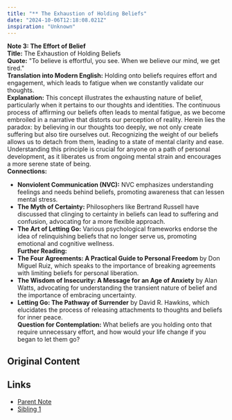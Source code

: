 ```yaml
---
title: "** The Exhaustion of Holding Beliefs"
date: "2024-10-06T12:18:08.021Z"
inspiration: "Unknown"
---
```


**Note 3: The Effort of Belief**  
**Title:** The Exhaustion of Holding Beliefs  
**Quote:** "To believe is effortful, you see. When we believe our mind, we get tired."  
**Translation into Modern English:** Holding onto beliefs requires effort and engagement, which leads to fatigue when we constantly validate our thoughts.  
**Explanation:** This concept illustrates the exhausting nature of belief, particularly when it pertains to our thoughts and identities. The continuous process of affirming our beliefs often leads to mental fatigue, as we become embroiled in a narrative that distorts our perception of reality. Herein lies the paradox: by believing in our thoughts too deeply, we not only create suffering but also tire ourselves out. Recognizing the weight of our beliefs allows us to detach from them, leading to a state of mental clarity and ease. Understanding this principle is crucial for anyone on a path of personal development, as it liberates us from ongoing mental strain and encourages a more serene state of being.  
**Connections:**  
- **Nonviolent Communication (NVC):** NVC emphasizes understanding feelings and needs behind beliefs, promoting awareness that can lessen mental stress.  
- **The Myth of Certainty:** Philosophers like Bertrand Russell have discussed that clinging to certainty in beliefs can lead to suffering and confusion, advocating for a more flexible approach.  
- **The Art of Letting Go:** Various psychological frameworks endorse the idea of relinquishing beliefs that no longer serve us, promoting emotional and cognitive wellness.  
**Further Reading:**  
- **The Four Agreements: A Practical Guide to Personal Freedom** by Don Miguel Ruiz, which speaks to the importance of breaking agreements with limiting beliefs for personal liberation.  
- **The Wisdom of Insecurity: A Message for an Age of Anxiety** by Alan Watts, advocating for understanding the transient nature of belief and the importance of embracing uncertainty.  
- **Letting Go: The Pathway of Surrender** by David R. Hawkins, which elucidates the process of releasing attachments to thoughts and beliefs for inner peace.  
**Question for Contemplation:** What beliefs are you holding onto that require unnecessary effort, and how would your life change if you began to let them go?



## Original Content



## Links

- [Parent Note](/parent-note.md)
- [Sibling 1](/zettel1.md)
